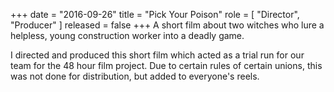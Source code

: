 +++
date = "2016-09-26"
title = "Pick Your Poison"
role = [ "Director", "Producer" ]
released = false
+++
A short film about two witches who lure a helpless, young construction worker
into a deadly game.

I directed and produced this short film which acted as a trial run for our
team for the 48 hour film project.  Due to certain rules of certain unions,
this was not done for distribution, but added to everyone's reels.
